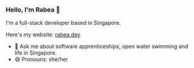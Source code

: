 ### Hello, I'm Rabea 👋

I'm a full-stack developer based in Singapore.

Here's my website: [rabea.dev](https://rabea.dev)

- 💬  Ask me about software apprenticeships, open water swimming and life in Singapore.
- 😄  Pronouns: she/her
